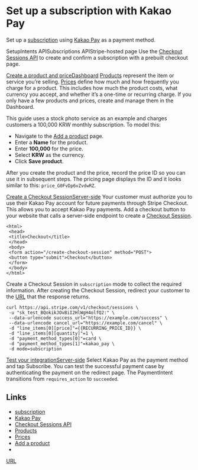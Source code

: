 # Set up a subscription with Kakao Pay

Set up a [subscription](https://docs.stripe.com/billing/subscriptions/creating)
using [Kakao Pay](https://docs.stripe.com/payments/kakao-pay/accept-a-payment)
as a payment method.

SetupIntents APISubscriptions APIStripe-hosted page
Use the [Checkout Sessions API](https://docs.stripe.com/api/checkout/sessions)
to create and confirm a subscription with a prebuilt checkout page.

[Create a product and
priceDashboard](https://docs.stripe.com/billing/subscriptions/kakao-pay?api-integration=checkout#create-product-plan-code)
[Products](https://docs.stripe.com/api/products) represent the item or service
you’re selling. [Prices](https://docs.stripe.com/api/prices) define how much and
how frequently you charge for a product. This includes how much the product
costs, what currency you accept, and whether it’s a one-time or recurring
charge. If you only have a few products and prices, create and manage them in
the Dashboard.

This guide uses a stock photo service as an example and charges customers a
100,000 KRW monthly subscription. To model this:

- Navigate to the [Add a
product](https://dashboard.stripe.com/test/products/create) page.
- Enter a **Name** for the product.
- Enter **100,000** for the price.
- Select **KRW** as the currency.
- Click **Save product**.

After you create the product and the price, record the price ID so you can use
it in subsequent steps. The pricing page displays the ID and it looks similar to
this: `price_G0FvDp6vZvdwRZ`.

[Create a Checkout
SessionServer-side](https://docs.stripe.com/billing/subscriptions/kakao-pay?api-integration=checkout#web-create-checkout-session)
Your customer must authorize you to use their Kakao Pay account for future
payments through Stripe Checkout. This allows you to accept Kakao Pay payments.
Add a checkout button to your website that calls a server-side endpoint to
create a [Checkout Session](https://docs.stripe.com/api/checkout/sessions).

```
<html>
 <head>
 <title>Checkout</title>
 </head>
 <body>
 <form action="/create-checkout-session" method="POST">
 <button type="submit">Checkout</button>
 </form>
 </body>
</html>
```

Create a Checkout Session in `subscription` mode to collect the required
information. After creating the Checkout Session, redirect your customer to the
[URL](https://docs.stripe.com/api/checkout/sessions/object#checkout_session_object-url)
that the response returns.

```
curl https://api.stripe.com/v1/checkout/sessions \
 -u "sk_test_BQokikJOvBiI2HlWgH4olfQ2:" \
 --data-urlencode success_url="https://example.com/success" \
 --data-urlencode cancel_url="https://example.com/cancel" \
 -d "line_items[0][price]"={{RECURRING_PRICE_ID}} \
 -d "line_items[0][quantity]"=1 \
 -d "payment_method_types[0]"=card \
 -d "payment_method_types[1]"=kakao_pay \
 -d mode=subscription
```

[Test your
integrationServer-side](https://docs.stripe.com/billing/subscriptions/kakao-pay?api-integration=checkout#web-test-integration)
Select Kakao Pay as the payment method and tap Subscribe. You can test the
successful payment case by authenticating the payment on the redirect page. The
PaymentIntent transitions from `requires_action` to `succeeded`.

## Links

- [subscription](https://docs.stripe.com/billing/subscriptions/creating)
- [Kakao Pay](https://docs.stripe.com/payments/kakao-pay/accept-a-payment)
- [Checkout Sessions API](https://docs.stripe.com/api/checkout/sessions)
- [Products](https://docs.stripe.com/api/products)
- [Prices](https://docs.stripe.com/api/prices)
- [Add a product](https://dashboard.stripe.com/test/products/create)
-
[URL](https://docs.stripe.com/api/checkout/sessions/object#checkout_session_object-url)